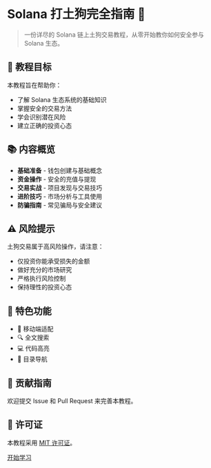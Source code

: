 # Solana 打土狗完全指南 🚀

> 一份详尽的 Solana 链上土狗交易教程，从零开始教你如何安全参与 Solana 生态。

## 🎯 教程目标

本教程旨在帮助你：
- 了解 Solana 生态系统的基础知识
- 掌握安全的交易方法
- 学会识别潜在风险
- 建立正确的投资心态

## 📚 内容概览

- **基础准备** - 钱包创建与基础概念
- **资金操作** - 安全的充值与提现
- **交易实战** - 项目发现与交易技巧
- **进阶技巧** - 市场分析与工具使用
- **防骗指南** - 常见骗局与安全建议

## ⚠️ 风险提示

土狗交易属于高风险操作，请注意：
- 仅投资你能承受损失的金额
- 做好充分的市场研究
- 严格执行风险控制
- 保持理性的投资心态

## 🌟 特色功能

- 📱 移动端适配
- 🔍 全文搜索
- 💻 代码高亮
- 📖 目录导航

## 🤝 贡献指南

欢迎提交 Issue 和 Pull Request 来完善本教程。

## 📄 许可证

本教程采用 [MIT 许可证](LICENSE)。

[开始学习](/basic/README.md) 